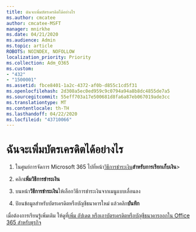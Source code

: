 ```yaml
---
title: ฉันจะเพิ่มบัตรเครดิตได้อย่างไร
ms.author: cmcatee
author: cmcatee-MSFT
manager: mnirkhe
ms.date: 04/21/2020
ms.audience: Admin
ms.topic: article
ROBOTS: NOINDEX, NOFOLLOW
localization_priority: Priority
ms.collection: Adm_O365
ms.custom:
- "432"
- "1500001"
ms.assetid: fbce8401-1a2c-4372-af0b-d855c1cd5f31
ms.openlocfilehash: 2d308a5ec0ed959c9c0794a94a8b8dc4855de7a5
ms.sourcegitcommit: 55eff703a17e500681d8fa6a87eb067019ade3cc
ms.translationtype: MT
ms.contentlocale: th-TH
ms.lasthandoff: 04/22/2020
ms.locfileid: "43710066"
---
```

# <a name="how-do-i-add-a-credit-card"></a>ฉันจะเพิ่มบัตรเครดิตได้อย่างไร

1. ในศูนย์การจัดการ Microsoft 365 ไปที่หน้า[วิธีการชําระเงิน](https://go.microsoft.com/fwlink/p/?linkid=2018806)**สําหรับการเรียกเก็บเงิน**\>

2. คลิก**เพิ่มวิธีการชําระเงิน**

3. บนหน้า**วิธีการชําระเงิน**ให้เลือกวิธีการชําระเงินจากเมนูแบบเลื่อนลง

4. ป้อนข้อมูลสําหรับบัตรเครดิตหรือบัญชีธนาคารใหม่ แล้วคลิก**บันทึก**

เมื่อต้องการเรียนรู้เพิ่มเติม ให้ดูที่[เพิ่ม อัปเดต หรือเอาบัตรเครดิตหรือบัญชีธนาคารออกใน Office 365 สําหรับธุรกิจ](https://docs.microsoft.com/office365/admin/subscriptions-and-billing/add-update-or-remove-credit-card-or-bank-account)
